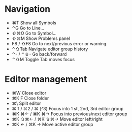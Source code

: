 

# Navigation

- ⌘T Show all Symbols
- ⌃G Go to Line...
- ⇧⌘O Go to Symbol...
- ⇧⌘M Show Problems panel
- F8 / ⇧F8 Go to next/previous error or warning
- ⌃⇧Tab Navigate editor group history
- ⌃- / ⌃⇧- Go back/forward
- ⌃⇧M Toggle Tab moves focus

# Editor management

- ⌘W Close editor
- ⌘K F Close folder
- ⌘\ Split editor
- ⌘ 1 / ⌘2 / ⌘ (^3) Focus into 1 st, 2nd, 3rd editor group
- ⌘K ⌘← / ⌘K ⌘→ Focus into previous/next editor group
- ⌘K ⇧⌘← / ⌘K ⇧⌘→ Move editor left/right
- ⌘K ← / ⌘K → Move active editor group


